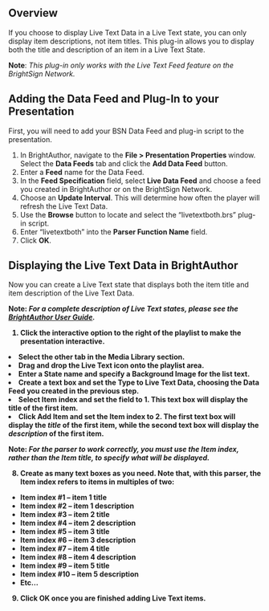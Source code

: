 Overview
-------------
<p>If you choose to display Live Text Data in a Live Text state, you can only display item descriptions, not item titles. This plug-in allows you to display both the title and description of an item in a Live Text State.</p>
<p><strong>Note</strong>: <em>This plug-in only works with the Live Text Feed feature on the BrightSign Network.</em></p>

Adding the Data Feed and Plug-In to your Presentation
---------------------------------------------------
<p>First, you will need to add your BSN Data Feed and plug-in script to the presentation.</p>
<ol>
<li>In BrightAuthor, navigate to the <strong>File > Presentation Properties </strong>window. Select the <strong>Data Feeds</strong> tab and click the <strong>Add Data Feed</strong> button.</li>
<li>Enter a <strong>Feed</strong> name for the Data Feed.</li>
<li>In the <strong>Feed Specification</strong> field, select <strong>Live Data Feed</strong> and choose a feed you created in BrightAuthor or on the BrightSign Network.</li>
<li>Choose an <strong>Update Interval</strong>. This will determine how often the player will refresh the Live Text Data.</li>
<li>Use the <strong>Browse</strong> button to locate and select the “livetextboth.brs” plug-in script.</li>
<li>Enter “livetextboth” into the <strong>Parser Function Name</strong> field.</li>
<li>Click <strong>OK</strong>.</li>
</ol>

Displaying the Live Text Data in BrightAuthor
------------------------------------------------------------
<p>Now you can create a Live Text state that displays both the item title and item description of the Live Text Data. </p>
<p><strong>Note<strong>: <em>For a complete description of Live Text states, please see the <a href="http://support.brightsign.biz/entries/314526-brightsign-user-guides-troubleshooting">BrightAuthor User Guide</a>.</em></p>
<ol>
<li>Click the <strong>interactive</strong> option to the right of the playlist to make the presentation interactive.</ol> 
<li>Select the <strong>other</strong> tab in the <strong>Media Library</strong> section.</li>
<li>Drag and drop the <strong>Live Text</strong> icon onto the playlist area.</li>
<li>Enter a <strong>State name</strong> and specify a <strong>Background Image</strong> for the list text.</li>
<li>Create a text box and set the <strong>Type</strong> to <strong>Live Text Data</strong>, choosing the Data Feed you created in the previous step.</li>
<li>Select <strong>Item index</strong> and set the field to 1. This text box will display the title of the first item.</li>
<li>Click <strong>Add Item</strong> and set the <strong>Item index</strong> to 2. The first text box will display the <em>title</em> of the first item, while the second text box will display the <em>description</em> of the first item.</li>
</ol>
<p><strong>Note</strong>: <em>For the parser to work correctly, you must use the <strong>Item index</strong>, rather than the <strong>Item title</strong>, to specify what will be displayed.</em></p>
<ol start="8">
<li>Create as many text boxes as you need. Note that, with this parser, the <strong>Item index</strong> refers to items in multiples of two:</li>
</ol>
<ul>
<li>Item index #1 – item 1 title</li>
<li>Item index #2 – item 1 description</li>
<li>Item index #3 – item 2 title</li>
<li>Item index #4 – item 2 description</li>
<li>Item index #5 – item 3 title</li>
<li>Item index #6 – item 3 description</li>
<li>Item index #7 – item 4 title</li>
<li>Item index #8 – item 4 description</li>
<li>Item index #9 – item 5 title</li>
<li>Item index #10 – item 5 description</li>
<li>Etc…</li>
</ul>
<ol start="9">
<li>Click <strong>OK</strong> once you are finished adding Live Text items.</li>
</ol>
